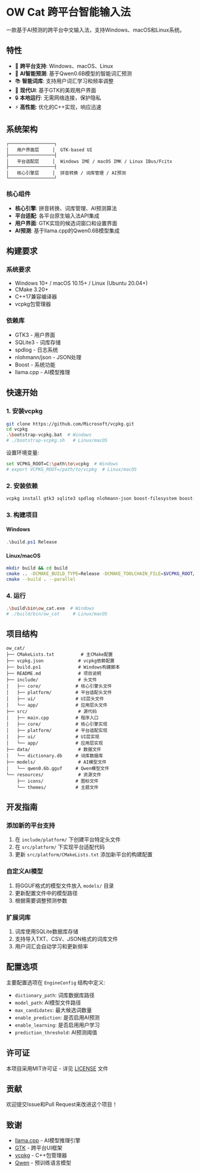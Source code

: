 # OW Cat 跨平台智能输入法

一款基于AI预测的跨平台中文输入法，支持Windows、macOS和Linux系统。

## 特性

- 🚀 **跨平台支持**: Windows、macOS、Linux
- 🧠 **AI智能预测**: 基于Qwen0.6B模型的智能词汇预测
- 📚 **智能词库**: 支持用户词汇学习和频率调整
- 🎨 **现代UI**: 基于GTK的美观用户界面
- 🔒 **本地运行**: 无需网络连接，保护隐私
- ⚡ **高性能**: 优化的C++实现，响应迅速

## 系统架构

```
┌─────────────────┐
│   用户界面层     │  GTK-based UI
├─────────────────┤
│   平台适配层     │  Windows IME / macOS IMK / Linux IBus/Fcitx
├─────────────────┤
│   核心引擎层     │  拼音转换 / 词库管理 / AI预测
└─────────────────┘
```

### 核心组件

- **核心引擎**: 拼音转换、词库管理、AI预测算法
- **平台适配**: 各平台原生输入法API集成
- **用户界面**: GTK实现的候选词窗口和设置界面
- **AI预测**: 基于llama.cpp的Qwen0.6B模型集成

## 构建要求

### 系统要求
- Windows 10+ / macOS 10.15+ / Linux (Ubuntu 20.04+)
- CMake 3.20+
- C++17兼容编译器
- vcpkg包管理器

### 依赖库
- GTK3 - 用户界面
- SQLite3 - 词库存储
- spdlog - 日志系统
- nlohmann/json - JSON处理
- Boost - 系统功能
- llama.cpp - AI模型推理

## 快速开始

### 1. 安装vcpkg

```bash
git clone https://github.com/Microsoft/vcpkg.git
cd vcpkg
.\bootstrap-vcpkg.bat  # Windows
# ./bootstrap-vcpkg.sh   # Linux/macOS
```

设置环境变量:
```bash
set VCPKG_ROOT=C:\path\to\vcpkg  # Windows
# export VCPKG_ROOT=/path/to/vcpkg  # Linux/macOS
```

### 2. 安装依赖

```bash
vcpkg install gtk3 sqlite3 spdlog nlohmann-json boost-filesystem boost-system boost-thread
```

### 3. 构建项目

#### Windows
```powershell
.\build.ps1 Release
```

#### Linux/macOS
```bash
mkdir build && cd build
cmake .. -DCMAKE_BUILD_TYPE=Release -DCMAKE_TOOLCHAIN_FILE=$VCPKG_ROOT/scripts/buildsystems/vcpkg.cmake
cmake --build . --parallel
```

### 4. 运行

```bash
.\build\bin\ow_cat.exe  # Windows
# ./build/bin/ow_cat     # Linux/macOS
```

## 项目结构

```
ow_cat/
├── CMakeLists.txt          # 主CMake配置
├── vcpkg.json             # vcpkg依赖配置
├── build.ps1              # Windows构建脚本
├── README.md              # 项目说明
├── include/               # 头文件
│   ├── core/             # 核心引擎头文件
│   ├── platform/         # 平台适配头文件
│   ├── ui/               # UI层头文件
│   └── app/              # 应用层头文件
├── src/                   # 源代码
│   ├── main.cpp          # 程序入口
│   ├── core/             # 核心引擎实现
│   ├── platform/         # 平台适配实现
│   ├── ui/               # UI层实现
│   └── app/              # 应用层实现
├── data/                  # 数据文件
│   └── dictionary.db     # 词库数据库
├── models/                # AI模型文件
│   └── qwen0.6b.gguf     # Qwen模型文件
└── resources/             # 资源文件
    ├── icons/            # 图标文件
    └── themes/           # 主题文件
```

## 开发指南

### 添加新的平台支持

1. 在 `include/platform/` 下创建平台特定头文件
2. 在 `src/platform/` 下实现平台适配代码
3. 更新 `src/platform/CMakeLists.txt` 添加新平台的构建配置

### 自定义AI模型

1. 将GGUF格式的模型文件放入 `models/` 目录
2. 更新配置文件中的模型路径
3. 根据需要调整预测参数

### 扩展词库

1. 词库使用SQLite数据库存储
2. 支持导入TXT、CSV、JSON格式的词库文件
3. 用户词汇会自动学习和更新频率

## 配置选项

主要配置选项在 `EngineConfig` 结构中定义:

- `dictionary_path`: 词库数据库路径
- `model_path`: AI模型文件路径
- `max_candidates`: 最大候选词数量
- `enable_prediction`: 是否启用AI预测
- `enable_learning`: 是否启用用户学习
- `prediction_threshold`: AI预测阈值

## 许可证

本项目采用MIT许可证 - 详见 [LICENSE](LICENSE) 文件

## 贡献

欢迎提交Issue和Pull Request来改进这个项目！

## 致谢

- [llama.cpp](https://github.com/ggerganov/llama.cpp) - AI模型推理引擎
- [GTK](https://www.gtk.org/) - 跨平台UI框架
- [vcpkg](https://github.com/Microsoft/vcpkg) - C++包管理器
- [Qwen](https://github.com/QwenLM/Qwen) - 预训练语言模型